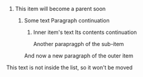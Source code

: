 1. This item will become a parent soon
   1. Some text<caret>
      Paragraph continuation

      1. Inner item's text
         Its contents continuation

         Another parapragph of the sub-item

      And now a new paragraph of the outer item

This text is not inside the list, so it won't be moved